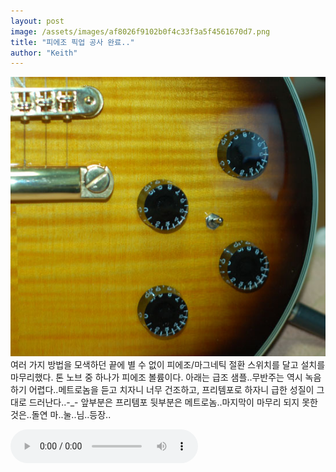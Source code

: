 ```yaml
---
layout: post
image: /assets/images/af8026f9102b0f4c33f3a5f4561670d7.png
title: "피에조 픽업 공사 완료.."
author: "Keith"
---
```


![image](/assets/images/af8026f9102b0f4c33f3a5f4561670d7.png)
여러 가지 방법을 모색하던 끝에 별 수 없이 피에조/마그네틱 절환 스위치를 달고 설치를 마무리했다. 톤 노브 중 하나가 피에조 볼륨이다. 아래는 급조 샘플..무반주는 역시 녹음하기 어렵다..메트로놈을 듣고 치자니 너무 건조하고, 프리템포로 하자니 급한 성질이 그대로 드러난다..-_- 앞부분은 프리템포 뒷부분은 메트로놈..마지막이 마무리 되지 못한 것은..돌연 마..눌..님..등장..


<audio src="/assets/images/6d9724cab6539a0a69e350f144876bda.mp3" controls preload></audio>



